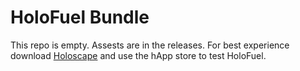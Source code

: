 # HoloFuel Bundle

This repo is empty. Assests are in the releases. For best experience download [Holoscape](https://github.com/holochain/holoscape) and use the hApp store to test HoloFuel.
